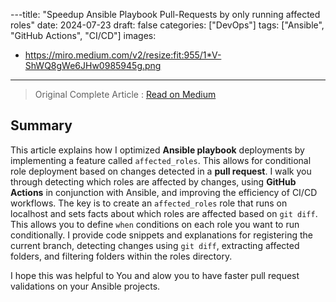 ---title: "Speedup Ansible Playbook Pull-Requests by only running affected roles"
date: 2024-07-23
draft: false
categories: ["DevOps"]
tags: ["Ansible", "GitHub Actions", "CI/CD"]
images:
  - https://miro.medium.com/v2/resize:fit:955/1*V-ShWQ8gWe6JHw0985945g.png
---

> Original Complete Article : [Read on Medium](https://medium.com/itnext/speedup-ansible-playbook-merge-request-by-only-running-affected-roles-42d9ca3f6433)

## Summary

This article explains how I optimized **Ansible playbook** deployments by implementing a feature called `affected_roles`. This allows for conditional role deployment based on changes detected in a **pull request**. I walk you through detecting which roles are affected by changes, using **GitHub Actions** in conjunction with Ansible, and improving the efficiency of CI/CD workflows. The key is to create an `affected_roles` role that runs on localhost and sets facts about which roles are affected based on `git diff`. This allows you to define `when` conditions on each role you want to run conditionally. I provide code snippets and explanations for registering the current branch, detecting changes using `git diff`, extracting affected folders, and filtering folders within the roles directory.

I hope this was helpful to You and alow you to have faster pull request validations on your Ansible projects.
